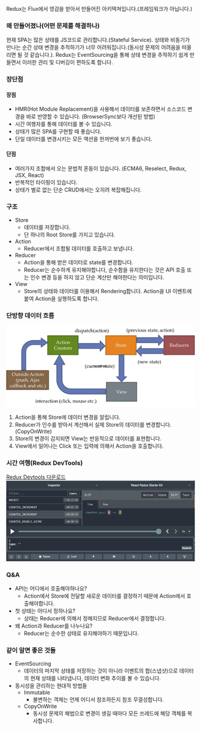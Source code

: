 Redux는 Flux에서 영감을 받아서 만들어진 아키텍쳐입니다.(프레임워크가 아닙니다.) 

### 왜 만들어졌나(어떤 문제를 해결하나)
현재 SPA는 많은 상태를 JS코드로 관리합니다.(Stateful Service). 상태와 비동기가 만나는 순간 상태 변경을 추적하기가 너무 어려워집니다.(동시성 문제의 어려움을 떠올리면 될 것 같습니다.). Redux는 EventSourcing을 통해 상태 변경을 추적하기 쉽게 만들면서 이러한 관리 및 디버깅이 편하도록 합니다. 

### 장단점
#### 장점
  - HMR(Hot Module Replacement)을 사용해서 데이터를 보존하면서 소스코드 변경을 바로 반영할 수 있습니다. (BrowserSync보다 개선된 방법)
  - 시간 여행자를 통해 데이터를 볼 수 있습니다.
  - 상태가 많은 SPA를 구현할 때 좋습니다.
  - 단일 데이터를 변경시키는 모든 액션을 한꺼번에 보기 좋습니다.

#### 단점
  - 여러가지 조합에서 오는 문법적 혼동이 있습니다. (ECMA6, Reselect, Redux, JSX, React)
  - 반복적인 타이핑이 있습니다.
  - 상태가 별로 없는 단순 CRUD에서는 오히려 복잡해집니다.

### 구조
- Store
  - 데이터를 저장합니다.
  - 단 하나의 Root Store를 가지고 있습니다.
- Action
  - Reducer에서 조합될 데이터를 호출하고 보냅니다.
- Reducer
  - Action을 통해 받은 데이터로 state를 변경합니다.
  - Reducer는 순수하게 유지해야합니다, 순수함을 유지한다는 것은 API 호출 또는 인수 변경 등을 하지 않고 단순 계산만 해야한다는 의미입니다.
- View
  - Store의 상태와 데이터를 이용해서 Rendering합니다. Action을 UI 이벤트에 붙여 Action을 실행하도록 합니다.

### 단방향 데이터 흐름
![1](./redux/1)
1. Action을 통해 Store에 데이터 변경을 알립니다.
2. Reducer가 인수를 받아서 계산해서 실제 Store의 데이터를 변경합니다.(CopyOnWrite)
3. Store의 변경이 감지되면 View는 반응적으로 데이터를 표현합니다.
4. View에서 일어나는 Click 또는 입력에 의해서 Action을 호출합니다.

### 시간 여행(Redux DevTools)
[Redux Devtools 다운로드 ](https://chrome.google.com/webstore/detail/redux-devtools/lmhkpmbekcpmknklioeibfkpmmfibljd?hl=ko)
![2](./redux/2)

### Q&A
  - API는 어디에서 호출해야하나요?
    - Action에서 Store에 전달할 새로운 데이터를 결정하기 때문에 Action에서 호출해야합니다.
  - 첫 상태는 어디서 정하나요?
    - 상태는 Reducer에 의해서 정해지므로 Reducer에서 결정합니다.
  - 왜 Action과 Reducer를 나누나요?
    - Reducer는 순수한 상태로 유지해야하기 때문입니다.

### 같이 알면 좋은 것들
  - EventSourcing
    - 데이터의 마지막 상태를 저장하는 것이 아니라 이벤트의 합(스냅샷)으로 데이터의 현재 상태를 나타냅니다, 데이터 변화 추이를 볼 수 있습니다.
  - 동시성을 관리하는 현대적 방법들
    - Immutable
      - 불변하는 객체는 언제 어디서 참조하든지 참조 무결성합니다.
    - CopyOnWrite
      - 동시성 문제의 해법으로 변경이 생길 때마다 모든 쓰레드에 해당 객체를 복사합니다. 
